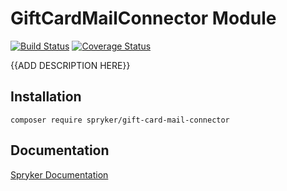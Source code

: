 # GiftCardMailConnector Module
[![Build Status](https://travis-ci.org/spryker/GiftCardMailConnector.svg)](https://travis-ci.org/spryker/GiftCardMailConnector)
[![Coverage Status](https://coveralls.io/repos/github/spryker/GiftCardMailConnector/badge.svg)](https://coveralls.io/github/spryker/GiftCardMailConnector)

{{ADD DESCRIPTION HERE}}

## Installation

```
composer require spryker/gift-card-mail-connector
```

## Documentation

[Spryker Documentation](https://academy.spryker.com/developing_with_spryker/module_guide/modules.html)
